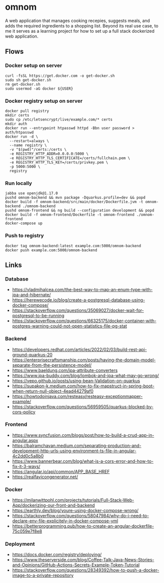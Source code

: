 # omnom

A web application that manages cooking recepies, suggests meals, and adds the required ingredients to a shopping list. Beyond its real use case, to me it serves as a learning project for how to set up a full stack dockerized web application.

## Flows

### Docker setup on server

```
curl -fsSL https://get.docker.com -o get-docker.sh
sudo sh get-docker.sh
rm get-docker.sh
sudo usermod -aG docker ${USER}
```

### Docker registry setup on server

```
docker pull registry
mkdir certs
sudo cp /etc/letsencrypt/live/example.com/* certs
mkdir auth
docker run --entrypoint htpasswd httpd -Bbn user password > auth/htpasswd
docker run -d \
  --restart=always \
  --name registry \
  -v "$(pwd)"/certs:/certs \
  -e REGISTRY_HTTP_ADDR=0.0.0.0:5000 \
  -e REGISTRY_HTTP_TLS_CERTIFICATE=/certs/fullchain.pem \
  -e REGISTRY_HTTP_TLS_KEY=/certs/privkey.pem \
  -p 5000:5000 \
  registry
```

### Run locally

```
jabba use openjdk@1.17.0 
pushd omnom-backend && mvn package -Dquarkus.profile=dev && popd
docker build -f omnom-backend/src/main/docker/Dockerfile.jvm -t omnom-backend ./omnom-backend
pushd omnom-frontend && ng build --configuration development && popd
docker build -f omnom-frontend/Dockerfile -t omnom-frontend ./omnom-frontend
docker-compose up
```

### Push to registry

```
docker tag omnom-backend:latest example.com:5000/omnom-backend 
docker push example.com:5000/omnom-backend 
```

## Links

### Database

* https://vladmihalcea.com/the-best-way-to-map-an-enum-type-with-jpa-and-hibernate/
* https://herewecode.io/blog/create-a-postgresql-database-using-docker-compose/
* https://stackoverflow.com/questions/35069027/docker-wait-for-postgresql-to-be-running
* https://stackoverflow.com/questions/66325175/docker-container-with-postgres-warning-could-not-open-statistics-file-pg-stat

### Backend

* https://developers.redhat.com/articles/2022/02/03/build-rest-api-ground-quarkus-20
* https://enterprisecraftsmanship.com/posts/having-the-domain-model-separate-from-the-persistence-model/
* https://www.baeldung.com/jpa-attribute-converters
* https://www.jpa-buddy.com/blog/lombok-and-jpa-what-may-go-wrong/
* https://vepo.github.io/posts/using-bean-Validation-on-quarkus
* https://supakon-k.medium.com/how-to-fix-mapstruct-in-spring-boot-when-return-null-object-4ead44279af0
* https://howtodoinjava.com/resteasy/resteasy-exceptionmapper-example/
* https://stackoverflow.com/questions/56959505/quarkus-blocked-by-cors-policy

### Frontend

* https://www.syncfusion.com/blogs/post/how-to-build-a-crud-app-in-angular.aspx
* https://balramchavan.medium.com/separating-production-and-development-http-urls-using-environment-ts-file-in-angular-4c2dd0c5a8b0
* https://www.bannerbear.com/blog/what-is-a-cors-error-and-how-to-fix-it-3-ways/
* https://angular.io/api/common/APP_BASE_HREF
* https://realfavicongenerator.net/

### Docker

* https://milanwittpohl.com/projects/tutorials/Full-Stack-Web-App/dockerizing-our-front-and-backend
* https://earthly.dev/blog/youre-using-docker-compose-wrong/
* https://stackoverflow.com/questions/58047984/why-do-i-need-to-declare-env-file-explicitely-in-docker-compose-yml
* https://betterprogramming.pub/how-to-create-an-angular-dockerfile-75c059e7f8e8

### Deployment

* https://docs.docker.com/registry/deploying/
* https://www.theserverside.com/blog/Coffee-Talk-Java-News-Stories-and-Opinions/GitHub-Actions-Secrets-Example-Token-Tutorial
* https://stackoverflow.com/questions/28349392/how-to-push-a-docker-image-to-a-private-repository
